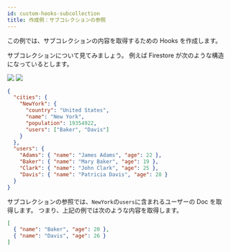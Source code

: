```yaml
---
id: custom-hooks-subcollection
title: 作成例：サブコレクションの参照
---
```


この例では、サブコレクションの内容を取得するための Hooks を作成します。

サブコレクションについて見てみましょう。
例えば Firestore が次のような構造になっているとします。

![](assets/subcollection-cities.png)
![](assets/subcollection-users.png)

```json
{
  "cities": {
    "NewYork": {
      "country": "United States",
      "name": "New York",
      "population": 19354922,
      "users": ["Baker", "Davis"]
    }
  },
  "users": {
    "Adams": { "name": "James Adams", "age": 22 },
    "Baker": { "name": "Mary Baker", "age": 19 },
    "Clark": { "name": "John Clark", "age": 25 },
    "Davis": { "name": "Patricia Davis", "age": 28 }
  }
}
```

サブコレクションの参照では、`NewYork`の`users`に含まれるユーザーの Doc を取得します。
つまり、上記の例では次のような内容を取得します。

```json
[
  { "name": "Baker", "age": 20 },
  { "name": "Davis", "age": 26 }
]
```
